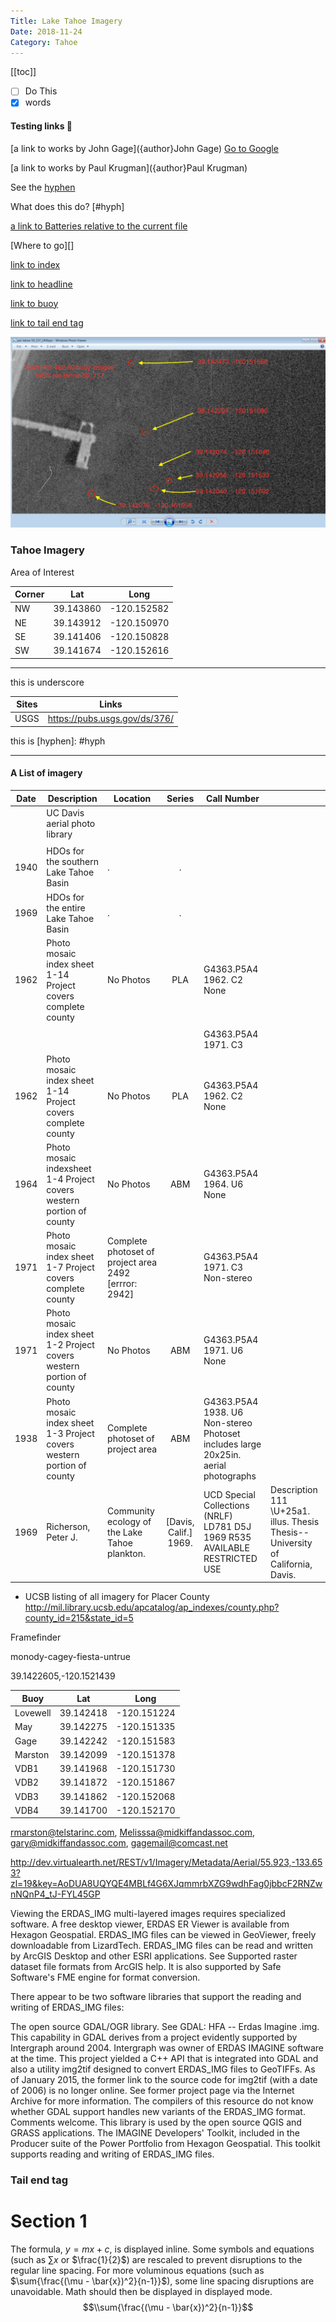 ```yaml
---
Title: Lake Tahoe Imagery
Date: 2018-11-24
Category: Tahoe
---
```


[[toc]]

- [ ] Do This
 - [x] words

#### Testing links  :sunrise:

[a link to works by John Gage]({author}John Gage)
[Go to Google][d0a6737e]

  [d0a6737e]: google.com "Link to search"


[a link to works by Paul Krugman]({author}Paul Krugman)

See the [hyphen](#hyph)

What does this do? [#hyph]

[a link to Batteries relative to the current file]({filename}../posts/Battery.md)

[Where to go][]

[link to index]({index})

[link to headline](#testing-links)

[link to buoy](#buoy)

[link to tail end tag](#tail-end-tag)



![1950 Miller pier and buoys: PAI](images/2018/12/1950-pai-tahoe-050-labeled.png)

### Tahoe Imagery

Area of Interest

Corner   |Lat   |  Long
--|---|--
NW | 39.143860  |  -120.152582
NE  | 39.143912  |  -120.150970
SE  |  39.141406 |  -120.150828
SW  | 39.141674  |  -120.152616

________________
this is underscore

|Sites | Links |
|---|---|
| USGS | https://pubs.usgs.gov/ds/376/ |




this is [hyphen]: #hyph

----------------------------------------


#### A List of imagery

| Date | Description | Location  | Series | Call Number             |   |
|-------|----------|-----------|:--------:|-------------------------|---|
||UC Davis aerial photo library|
   |   |   |   |   |   |
|     1940  |  HDOs for the southern Lake Tahoe Basin   | .         | .      |                         |   |
|   1969    |  HDOs for the entire Lake Tahoe Basin                       | .         | .      |                         |   |
|    1962   | 	Photo mosaic index sheet 1-14	Project covers complete county | No Photos | PLA    | G4363.P5A4 1962. C2	None |   |
|   |   |   |   |   |   |
| ||||G4363.P5A4 1971. C3||
|1962	|Photo mosaic index sheet 1-14	Project covers complete county	|No Photos|	PLA	|G4363.P5A4 1962. C2	None||
|1964|	Photo mosaic indexsheet 1-4	Project covers western portion of county|	No Photos	|ABM|	G4363.P5A4 1964. U6	None
|1971	|Photo mosaic index sheet 1-7	Project covers complete county|	Complete photoset of project area	2492 [errror: 2942]||	G4363.P5A4 1971. C3	Non-stereo
|1971	| Photo mosaic index sheet 1-2	Project covers western portion of county|	No Photos|	ABM	|G4363.P5A4 1971. U6	None
|1938	|Photo mosaic index sheet 1-3	Project covers western portion of county	|Complete photoset of project area|	ABM	|G4363.P5A4 1938. U6	Non-stereo Photoset includes large 20x25in. aerial photographs
|1969| 	Richerson, Peter J.| Community ecology of the Lake Tahoe plankton.|[Davis, Calif.] 1969.| UCD Special Collections (NRLF)	 LD781 D5J 1969 R535  	 AVAILABLE	 RESTRICTED USE		|Description	111 \U+25a1\. illus. Thesis	Thesis--University of California, Davis.| Direct Link  http://oskicat.berkeley.edu/record=b16980935~S1


* UCSB listing of all imagery for Placer County
http://mil.library.ucsb.edu/apcatalog/ap_indexes/county.php?county_id=215&state_id=5



Framefinder

monody-cagey-fiesta-untrue

39.1422605,-120.1521439

Buoy  | Lat| Long  |
--|---|--
Lovewell  | 39.142418  |  -120.151224
May        | 39.142275 | -120.151335
Gage       | 39.142242 | -120.151583
Marston    | 39.142099 | -120.151378
VDB1       | 39.141968 |-120.151730
VDB2       | 39.141872 | -120.151867
VDB3       | 39.141862 |-120.152068
VDB4       | 39.141700 | -120.152170

rmarston@telstarinc.com,
 Melisssa@midkiffandassoc.com,
gary@midkiffandassoc.com,
 gagemail@comcast.net

http://dev.virtualearth.net/REST/v1/Imagery/Metadata/Aerial/55.923,-133.653?zl=19&key=AoDUA8UQYQE4MBLf4G6XJqmmrbXZG9wdhFag0jbbcF2RNZwnNQnP4_tJ-FYL45GP


Viewing the ERDAS_IMG multi-layered images requires specialized software. A free desktop viewer, ERDAS ER Viewer is available from Hexagon Geospatial. ERDAS_IMG files can be viewed in GeoViewer, freely downloadable from LizardTech. ERDAS_IMG files can be read and written by ArcGIS Desktop and other ESRI applications. See Supported raster dataset file formats from ArcGIS help. It is also supported by Safe Software's FME engine for format conversion.

There appear to be two software libraries that support the reading and writing of ERDAS_IMG files:

The open source GDAL/OGR library. See GDAL: HFA -- Erdas Imagine .img. This capability in GDAL derives from a project evidently supported by Intergraph around 2004. Intergraph was owner of ERDAS IMAGINE software at the time. This project yielded a C++ API that is integrated into GDAL and also a utility img2tif designed to convert ERDAS_IMG files to GeoTIFFs. As of January 2015, the former link to the source code for img2tif (with a date of 2006) is no longer online. See former project page via the Internet Archive for more information. The compilers of this resource do not know whether GDAL support handles new variants of the ERDAS_IMG format. Comments welcome. This library is used by the open source QGIS and GRASS applications.
The IMAGINE Developers' Toolkit, included in the Producer suite of the Power Portfolio from Hexagon Geospatial. This toolkit supports reading and writing of ERDAS_IMG files.

### Tail end tag

# Section 1
The formula, $y=mx+c$, is displayed inline.
Some symbols and equations (such as
$\sum{x}$ or $\frac{1}{2}$) are rescaled
to prevent disruptions to the regular
line spacing.
For more voluminous equations (such as
$\sum{\frac{(\mu - \bar{x})^2}{n-1}}$),
some line spacing disruptions are unavoidable.
Math should then be displayed in displayed mode.
$$\\sum{\frac{(\mu - \bar{x})^2}{n-1}}$$
